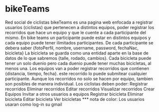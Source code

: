 # bikeTeams

Red social de ciclistas
bikeTeams es una pagina web enfocada a registrar usuarios (ciclistas) que pertenecen a distintos equipos, poder registrar los recorridos que hace un equipo y que le cuente a cada participante del mismo. En bike teams un participante puede estar en distintos equipos y cada equipo puede tener ilimitados participantes. De cada participante se debera saber {fotoPerfil, nombre, username, password, fechaNac, bicicleta} La bicicleta se guarda como una entidad aparte en la base de datos de lo que sabremos {talle, rodado, cambios}. Cada bicicleta puede tener un solo duenio pero cada duenio puede tener muchas bicicletas, al menos una.
Los equipos van a poder registrar recorridos que contienen {distancia, tiempo, fecha}. este recorrido lo puede submitear cualquier participante. Aunque los recorridos no solo se hacen por equipo, tambien son posibles de manera individual.
Los ciclistas deben poder:
Registrar recorridos
Eliminar recorridos
Editar recorridos
Visualizar recorridos
Crear Equipos
Invitar a otros usuarios a equipos
Registrar bicicleta
Eliminar bicicleta
Editar bicicleta
Ver bicicletas
\*\*\* nota de color: Los usuarios usaran como log-in su gmail
